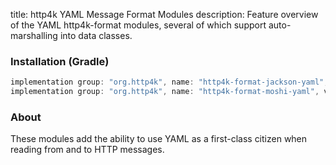 title: http4k YAML Message Format Modules
description: Feature overview of the YAML http4k-format modules, several of which support auto-marshalling into data classes.

### Installation (Gradle)

```groovy
implementation group: "org.http4k", name: "http4k-format-jackson-yaml", version: "4.30.2.1"
implementation group: "org.http4k", name: "http4k-format-moshi-yaml", version: "4.30.2.1"
```

### About
These modules add the ability to use YAML as a first-class citizen when reading from and to HTTP messages. 

[http4k]: https://http4k.org
